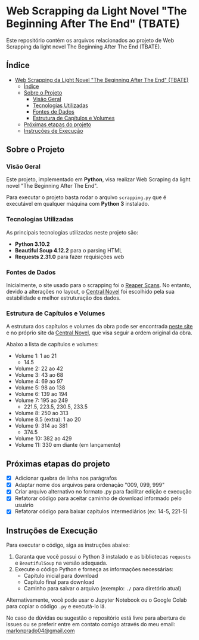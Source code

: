 # Web Scrapping da Light Novel "The Beginning After The End" (TBATE)

Este repositório contém os arquivos relacionados ao projeto de Web Scrapping da light novel The Beginning After The End (TBATE).

## Índice

- [Web Scrapping da Light Novel "The Beginning After The End" (TBATE)](#web-scrapping-da-light-novel-the-beginning-after-the-end-tbate)
  - [Índice](#índice)
  - [Sobre o Projeto](#sobre-o-projeto)
    - [Visão Geral](#visão-geral)
    - [Tecnologias Utilizadas](#tecnologias-utilizadas)
    - [Fontes de Dados](#fontes-de-dados)
    - [Estrutura de Capítulos e Volumes](#estrutura-de-capítulos-e-volumes)
  - [Próximas etapas do projeto](#próximas-etapas-do-projeto)
  - [Instruções de Execução](#instruções-de-execução)

## Sobre o Projeto

### Visão Geral

Este projeto, implementado em **Python**, visa realizar Web Scraping da light novel "The Beginning After The End".

Para executar o projeto basta rodar o arquivo `scrapping.py` que é executável em qualquer máquina com **Python 3** instalado.

### Tecnologias Utilizadas

As principais tecnologias utilizadas neste projeto são:

- **Python 3.10.2**
- **Beautiful Soup 4.12.2** para o parsing HTML
- **Requests 2.31.0** para fazer requisições web

### Fontes de Dados

Inicialmente, o site usado para o scrapping foi o [Reaper Scans](https://reaperscans.net/series/o-comeco-apos-o-fim-novel). No entanto, devido a alterações no layout, o [Central Novel](https://centralnovel.com/series/the-beginning-after-the-end/) foi escolhido pela sua estabilidade e melhor estruturação dos dados.

### Estrutura de Capítulos e Volumes

A estrutura dos capítulos e volumes da obra pode ser encontrada  [neste site](https://tbate.fandom.com/wiki/Volumes_and_Chapters) e no próprio site da [Central Novel](https://centralnovel.com/series/the-beginning-after-the-end/), que visa seguir a ordem original da obra.

Abaixo a lista de capítulos e volumes:

- Volume 1: 1 ao 21
  - 14.5
- Volume 2: 22 ao 42
- Volume 3: 43 ao 68
- Volume 4: 69 ao 97
- Volume 5: 98 ao 138
- Volume 6: 139 ao 194
- Volume 7: 195 ao 249
  - 221.5, 223.5, 230.5, 233.5
- Volume 8: 250 ao 313
- Volume 8.5 (extra): 1 ao 20
- Volume 9: 314 ao 381
  - 374.5
- Volume 10: 382 ao 429
- Volume 11: 330 em diante (em lançamento)

## Próximas etapas do projeto

- [x] Adicionar quebra de linha nos parágrafos
- [x] Adaptar nome dos arquivos para ordenação "009, 099, 999"
- [x] Criar arquivo alternativo no formato .py para facilitar edição e execução
- [x] Refatorar código para aceitar caminho de download informado pelo usuário
- [x] Refatorar código para baixar capítulos intermediários (ex: 14-5, 221-5)

## Instruções de Execução

Para executar o código, siga as instruções abaixo:

1. Garanta que você possui o Python 3 instalado e as bibliotecas `requests` e `BeautifulSoup` na versão adequada.
2. Execute o código Python e forneça as informações necessárias:
   - Capítulo inicial para download
   - Capítulo final para download
   - Caminho para salvar o arquivo (exemplo: `./` para diretório atual)

Alternativamente, você pode usar o Jupyter Notebook ou o Google Colab para copiar o código `.py` e executá-lo lá. 

No caso de dúvidas ou sugestão o repositório está livre para abertura de issues ou se preferir entre em contato comigo através do meu email: <marlonprado04@gmail.com>
